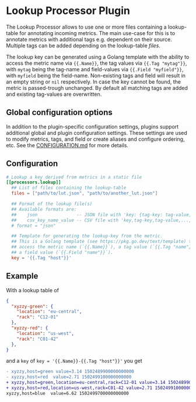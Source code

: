 # Lookup Processor Plugin

The Lookup Processor allows to use one or more files containing a lookup-table
for annotating incoming metrics. The main use-case for this is to annotate
metrics with additional tags e.g. dependent on their source. Multiple tags can
be added depending on the lookup-table _files_.

The lookup key can be generated using a Golang template with the ability to
access the metric name via `{{.Name}}`, the tag values via `{{.Tag "mytag"}}`,
with `mytag` being the tag-name and field-values via `{{.Field "myfield"}}`,
with `myfield` being the field-name. Non-existing tags and field will result
in an empty string or `nil` respectively. In case the key cannot be found, the
metric is passed-trough unchanged. By default all matching tags are added and
existing tag-values are overwritten.

## Global configuration options <!-- @/docs/includes/plugin_config.md -->

In addition to the plugin-specific configuration settings, plugins support
additional global and plugin configuration settings. These settings are used to
modify metrics, tags, and field or create aliases and configure ordering, etc.
See the [CONFIGURATION.md][CONFIGURATION.md] for more details.

[CONFIGURATION.md]: ../../../docs/CONFIGURATION.md#plugins

## Configuration

```toml @sample.conf
# Lookup a key derived from metrics in a static file
[[processors.lookup]]
  ## List of files containing the lookup-table
  files = ["path/to/lut.json", "path/to/another_lut.json"]

  ## Format of the lookup file(s)
  ## Available formats are:
  ##    json               -- JSON file with 'key: {tag-key: tag-value, ...}' mapping
  ##    csv_key_name_value -- CSV file with 'key,tag-key,tag-value,...,tag-key,tag-value' mapping
  # format = "json"

  ## Template for generating the lookup-key from the metric.
  ## This is a Golang template (see https://pkg.go.dev/text/template) to
  ## access the metric name (`{{.Name}}`), a tag value (`{{.Tag "name"}}`) or
  ## a field value (`{{.Field "name"}}`).
  key = '{{.Tag "host"}}'
```

## Example

With a lookup table of

```json
{
  "xyzzy-green": {
    "location": "eu-central",
    "rack": "C12-01"
  },
  "xyzzy-red": {
    "location": "us-west",
    "rack": "C01-42"
  },
}
```

and a `key` of `key = '{{.Name}}-{{.Tag "host"}}'` you get

```diff
- xyzzy,host=green value=3.14 1502489900000000000
- xyzzy,host=red  value=2.71 1502499100000000000
+ xyzzy,host=green,location=eu-central,rack=C12-01 value=3.14 1502489900000000000
+ xyzzy,host=red,location=us-west,rack=C01-42 value=2.71 1502499100000000000
xyzzy,host=blue  value=6.62 1502499700000000000
```
